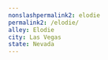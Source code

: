 ```yaml
---
﻿nonslashpermalink2: elodie
permalink2: /elodie/
alley: Elodie
city: Las Vegas
state: Nevada
---
```

